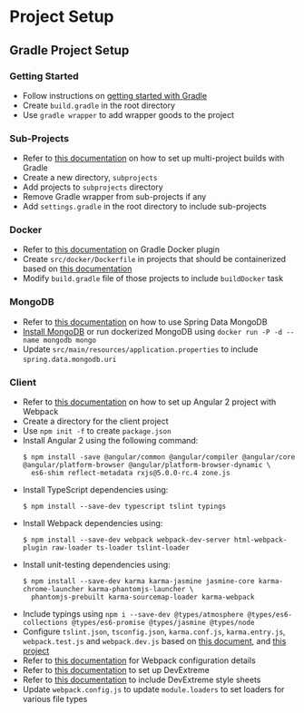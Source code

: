 # Project Setup

## Gradle Project Setup
### Getting Started
* Follow instructions on [getting started with Gradle](https://spring.io/guides/gs/gradle/)
* Create `build.gradle` in the root directory
* Use `gradle wrapper` to add wrapper goods to the project

### Sub-Projects
* Refer to [this documentation](https://docs.gradle.org/current/userguide/multi_project_builds.html) on how to set up multi-project builds with Gradle
* Create a new directory, `subprojects`
* Add projects to `subprojects` directory
* Remove Gradle wrapper from sub-projects if any
* Add `settings.gradle` in the root directory to include sub-projects

### Docker
* Refer to [this documentation](https://github.com/Transmode/gradle-docker) on Gradle Docker plugin
* Create `src/docker/Dockerfile` in projects that should be containerized based on [this documentation](https://spring.io/guides/gs/spring-boot-docker/)
* Modify `build.gradle` file of those projects to include `buildDocker` task

### MongoDB
* Refer to [this documentation](http://docs.spring.io/spring-data/mongodb/docs/current/reference/html/) on how to use Spring Data MongoDB
* [Install MongoDB](https://docs.mongodb.com/manual/administration/install-community/) or run dockerized MongoDB using `docker run -P -d --name mongodb mongo`
* Update `src/main/resources/application.properties` to include `spring.data.mongodb.uri`

### Client
* Refer to [this documentation](https://semaphoreci.com/community/tutorials/setting-up-angular-2-with-webpack) on how to set up Angular 2 project with Webpack
* Create a directory for the client project
* Use `npm init -f` to create `package.json`
* Install Angular 2 using the following command:
    ```
    $ npm install -save @angular/common @angular/compiler @angular/core @angular/platform-browser @angular/platform-browser-dynamic \
      es6-shim reflect-metadata rxjs@5.0.0-rc.4 zone.js
    
    ```
* Install TypeScript dependencies using:
    ```
    $ npm install --save-dev typescript tslint typings
    ```
* Install Webpack dependencies using:
    ```
    $ npm install --save-dev webpack webpack-dev-server html-webpack-plugin raw-loader ts-loader tslint-loader
    ```
* Install unit-testing dependencies using:
    ```
    $ npm install --save-dev karma karma-jasmine jasmine-core karma-chrome-launcher karma-phantomjs-launcher \
      phantomjs-prebuilt karma-sourcemap-loader karma-webpack
    ```
* Include typings using `npm i --save-dev @types/atmosphere @types/es6-collections @types/es6-promise @types/jasmine @types/node`
* Configure `tslint.json`, `tsconfig.json`, `karma.conf.js`, `karma.entry.js`, `webpack.test.js` and `webpack.dev.js` based on [this document](https://semaphoreci.com/community/tutorials/setting-up-angular-2-with-webpack), and [this project](https://github.com/gonzofish/semaphore-ng2-webpack)
* Refer to [this documentation](https://webpack.github.io/docs/configuration.html) for Webpack configuration details
* Refer to [this documentation](https://github.com/DevExpress/devextreme-angular) to set up DevExtreme
* Refer to [this documentation](https://github.com/DevExpress/devextreme-angular/blob/master/docs/using-webpack.md) to include DevExtreme style sheets
* Update `webpack.config.js` to update `module.loaders` to set loaders for various file types